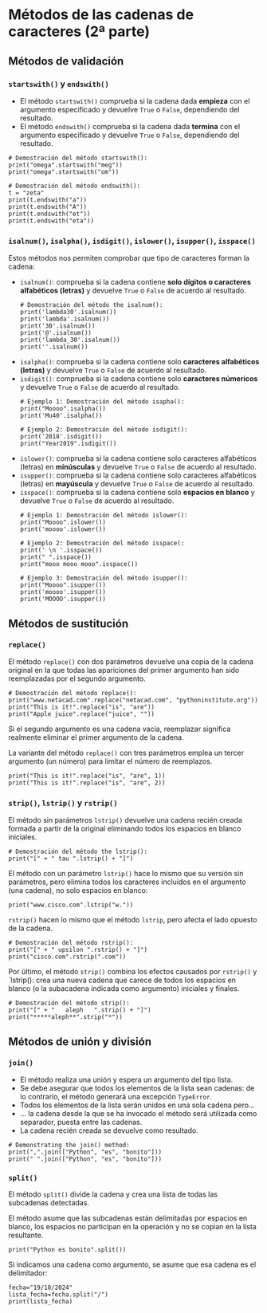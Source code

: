# Métodos de las cadenas de caracteres (2ª parte)

## Métodos de validación

### `startswith()` y `endswith()`

* El método `startswith()` comprueba si la cadena dada **empieza** con el argumento especificado y devuelve `True` o `False`, dependiendo del resultado.
* El método `endswith()` comprueba si la cadena dada **termina** con el argumento especificado y devuelve `True` o `False`, dependiendo del resultado.

```
# Demostración del método startswith():
print("omega".startswith("meg"))
print("omega".startswith("om"))

# Demostración del método endswith():
t = "zeta"
print(t.endswith("a"))
print(t.endswith("A"))
print(t.endswith("et"))
print(t.endswith("eta"))
```

### `isalnum()`, `isalpha()`, `isdigit()`, `islower()`, `isupper()`, `isspace()`

Estos métodos nos permiten comprobar que tipo de caracteres forman la cadena:

* `isalnum()`: comprueba si la cadena contiene **solo dígitos o caracteres alfabéticos (letras)** y devuelve `True` o `False` de acuerdo al resultado.
    ```
    # Demostración del método the isalnum():
    print('lambda30'.isalnum())
    print('lambda'.isalnum())
    print('30'.isalnum())
    print('@'.isalnum())
    print('lambda_30'.isalnum())
    print(''.isalnum())
    ```
* `isalpha()`: comprueba si la cadena contiene solo **caracteres alfabéticos (letras)** y devuelve `True` o `False` de acuerdo al resultado.
* `isdigit()`: comprueba si la cadena contiene solo **caracteres númericos** y devuelve `True` o `False` de acuerdo al resultado.
    ```
    # Ejemplo 1: Demostración del método isapha():
    print("Moooo".isalpha())
    print('Mu40'.isalpha())

    # Ejemplo 2: Demostración del método isdigit():
    print('2018'.isdigit())
    print("Year2019".isdigit())
    ```
* `islower()`: comprueba si la cadena contiene solo caracteres alfabéticos (letras) en **mínúsculas** y devuelve `True` o `False` de acuerdo al resultado.
* `isupper()`: comprueba si la cadena contiene solo caracteres alfabéticos (letras) en **mayúscula** y devuelve `True` o `False` de acuerdo al resultado.
* `isspace()`: comprueba si la cadena contiene solo **espacios en blanco** y devuelve `True` o `False` de acuerdo al resultado.
    ```
    # Ejemplo 1: Demostración del método islower():
    print("Moooo".islower())
    print('moooo'.islower())

    # Ejemplo 2: Demostración del método isspace(:
    print(' \n '.isspace())
    print(" ".isspace())
    print("mooo mooo mooo".isspace())

    # Ejemplo 3: Demostración del método isupper():
    print("Moooo".isupper())
    print('moooo'.isupper())
    print('MOOOO'.isupper())
    ```

## Métodos de sustitución

### `replace()`

El método `replace()` con dos parámetros devuelve una copia de la cadena original en la que todas las apariciones del primer argumento han sido reemplazadas por el segundo argumento.

```
# Demostración del método replace():
print("www.netacad.com".replace("netacad.com", "pythoninstitute.org"))
print("This is it!".replace("is", "are"))
print("Apple juice".replace("juice", ""))
```
Si el segundo argumento es una cadena vacía, reemplazar significa realmente eliminar el primer argumento de la cadena. 

La variante del método `replace()` con tres parámetros emplea un tercer argumento (un número) para limitar el número de reemplazos.

```
print("This is it!".replace("is", "are", 1))
print("This is it!".replace("is", "are", 2))
```

### `strip()`, `lstrip()` y `rstrip()`

El método sin parámetros `lstrip()` devuelve una cadena recién creada formada a partir de la original eliminando todos los espacios en blanco iniciales.

```
# Demostración del método the lstrip():
print("[" + " tau ".lstrip() + "]")
```

El método con un parámetro `lstrip()` hace lo mismo que su versión sin parámetros, pero elimina todos los caracteres incluidos en el argumento (una cadena), no solo espacios en blanco:

```
print("www.cisco.com".lstrip("w."))
```

`rstrip()` hacen lo mismo que el método `lstrip`, pero afecta el lado opuesto de la cadena.

```
# Demostración del método rstrip():
print("[" + " upsilon ".rstrip() + "]")
print("cisco.com".rstrip(".com"))
```

Por último, el método `strip()` combina los efectos causados por `rstrip()` y `lstrip(): crea una nueva cadena que carece de todos los espacios en blanco (o la subacadena indicada como argumento) iniciales y finales.

```
# Demostración del método strip():
print("[" + "   aleph   ".strip() + "]")
print("*****aleph**".strip("*"))
```

## Métodos de unión y división

### `join()`

* El método realiza una unión y espera un argumento del tipo lista.
* Se debe asegurar que todos los elementos de la lista sean cadenas: de lo contrario, el método generará una excepción `TypeError`.
* Todos los elementos de la lista serán unidos en una sola cadena pero...
* ... la cadena desde la que se ha invocado el método será utilizada como separador, puesta entre las cadenas.
* La cadena recién creada se devuelve como resultado.

```
# Demonstrating the join() method:
print(",".join(["Python", "es", "bonito"]))
print(" ".join(["Python", "es", "bonito"]))
```

### `split()`

El método `split()` divide la cadena y crea una lista de todas las subcadenas detectadas.

El método asume que las subcadenas están delimitadas por espacios en blanco, los espacios no participan en la operación y no se copian en la lista resultante.

```
print("Python es bonito".split())
```

Si indicamos una cadena como argumento, se asume que esa cadena es el delimitador:

```
fecha="19/10/2024"
lista_fecha=fecha.split("/")
print(lista_fecha)
```